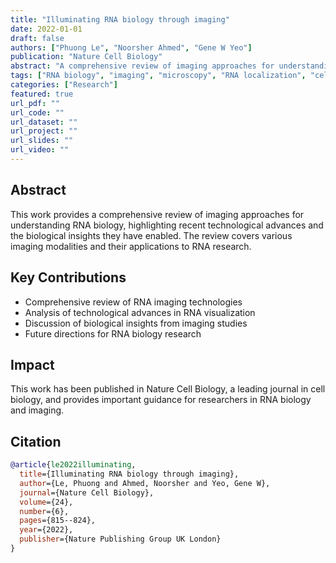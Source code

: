 ```yaml
---
title: "Illuminating RNA biology through imaging"
date: 2022-01-01
draft: false
authors: ["Phuong Le", "Noorsher Ahmed", "Gene W Yeo"]
publication: "Nature Cell Biology"
abstract: "A comprehensive review of imaging approaches for understanding RNA biology, highlighting technological advances and biological insights."
tags: ["RNA biology", "imaging", "microscopy", "RNA localization", "cell biology"]
categories: ["Research"]
featured: true
url_pdf: ""
url_code: ""
url_dataset: ""
url_project: ""
url_slides: ""
url_video: ""
---
```


## Abstract

This work provides a comprehensive review of imaging approaches for understanding RNA biology, highlighting recent technological advances and the biological insights they have enabled. The review covers various imaging modalities and their applications to RNA research.

## Key Contributions

- Comprehensive review of RNA imaging technologies
- Analysis of technological advances in RNA visualization
- Discussion of biological insights from imaging studies
- Future directions for RNA biology research

## Impact

This work has been published in Nature Cell Biology, a leading journal in cell biology, and provides important guidance for researchers in RNA biology and imaging.

## Citation

```bibtex
@article{le2022illuminating,
  title={Illuminating RNA biology through imaging},
  author={Le, Phuong and Ahmed, Noorsher and Yeo, Gene W},
  journal={Nature Cell Biology},
  volume={24},
  number={6},
  pages={815--824},
  year={2022},
  publisher={Nature Publishing Group UK London}
}
``` 